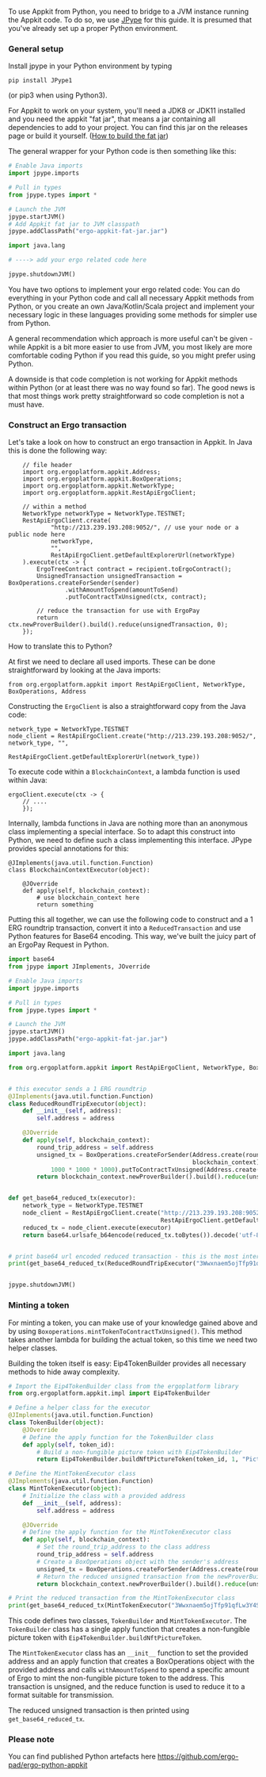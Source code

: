 To use Appkit from Python, you need to bridge to a JVM instance running the Appkit code. To do so, we use [JPype](https://github.com/jpype-project/jpype) for this guide. It is presumed that you've already set up a proper Python environment.

### General setup

Install jpype in your Python environment by typing

    pip install JPype1

(or pip3 when using Python3).

For Appkit to work on your system, you'll need a JDK8 or JDK11 installed and you need the appkit "fat jar", that means a jar containing all dependencies to add to your project. You can find this jar on the releases page or build it yourself. ([How to build the fat jar](https://github.com/ergoplatform/ergo-appkit#building-the-appkit-jar-file))

The general wrapper for your Python code is then something like this:

```python
# Enable Java imports
import jpype.imports

# Pull in types
from jpype.types import *

# Launch the JVM
jpype.startJVM()
# Add Appkit fat jar to JVM classpath
jpype.addClassPath("ergo-appkit-fat-jar.jar")

import java.lang

# ----> add your ergo related code here

jpype.shutdownJVM()
```

You have two options to implement your ergo related code: You can do everything in your Python code 
and call all necessary Appkit methods from Python, or you create an own Java/Kotlin/Scala project and
implement your necessary logic in these languages providing some methods for simpler use from Python.

A general recommendation which approach is more useful can't be given - while Appkit is a bit more easier
to use from JVM, you most likely are more comfortable coding Python if you read this guide, so you might
prefer using Python.

A downside is that code completion is not working for Appkit methods within Python (or at least there was
no way found so far). The good news is that most things work pretty straightforward so code completion is
not a must have.

### Construct an Ergo transaction

Let's take a look on how to construct an ergo transaction in Appkit. In Java this is done the following way:

        // file header
        import org.ergoplatform.appkit.Address;
        import org.ergoplatform.appkit.BoxOperations;
        import org.ergoplatform.appkit.NetworkType;
        import org.ergoplatform.appkit.RestApiErgoClient;

        // within a method
        NetworkType networkType = NetworkType.TESTNET;
        RestApiErgoClient.create(
                "http://213.239.193.208:9052/", // use your node or a public node here
                networkType,
                "",
                RestApiErgoClient.getDefaultExplorerUrl(networkType)
        ).execute(ctx -> {
            ErgoTreeContract contract = recipient.toErgoContract();
            UnsignedTransaction unsignedTransaction = BoxOperations.createForSender(sender)
                    .withAmountToSpend(amountToSend)
                    .putToContractTxUnsigned(ctx, contract);

            // reduce the transaction for use with ErgoPay
            return ctx.newProverBuilder().build().reduce(unsignedTransaction, 0);
        });

How to translate this to Python?

At first we need to declare all used imports. These can be done straightforward by looking at the Java imports:

    from org.ergoplatform.appkit import RestApiErgoClient, NetworkType, BoxOperations, Address

Constructing the `ErgoClient` is also a straightforward copy from the Java code:

    network_type = NetworkType.TESTNET
    node_client = RestApiErgoClient.create("http://213.239.193.208:9052/", network_type, "",
                                           RestApiErgoClient.getDefaultExplorerUrl(network_type))

To execute code within a `BlockchainContext`, a lambda function is used within Java:

    ergoClient.execute(ctx -> {
        // ....
        });

Internally, lambda functions in Java are nothing more than an anonymous class implementing a special interface.
So to adapt this construct into Python, we need to define such a class implementing this interface. JPype provides
special annotations for this:

    @JImplements(java.util.function.Function)
    class BlockchainContextExecutor(object):

        @JOverride
        def apply(self, blockchain_context):
            # use blockchain_context here
            return something

Putting this all together, we can use the following code to construct and a 1 ERG roundtrip transaction, convert it
into a `ReducedTransaction` and use Python features for Base64 encoding. This way, we've built the juicy part of an
ErgoPay Request in Python.

```python
import base64
from jpype import JImplements, JOverride

# Enable Java imports
import jpype.imports

# Pull in types
from jpype.types import *

# Launch the JVM
jpype.startJVM()
jpype.addClassPath("ergo-appkit-fat-jar.jar")

import java.lang

from org.ergoplatform.appkit import RestApiErgoClient, NetworkType, BoxOperations, Address


# this executor sends a 1 ERG roundtrip
@JImplements(java.util.function.Function)
class ReducedRoundTripExecutor(object):
    def __init__(self, address):
        self.address = address

    @JOverride
    def apply(self, blockchain_context):
        round_trip_address = self.address
        unsigned_tx = BoxOperations.createForSender(Address.create(round_trip_address),
                                                    blockchain_context).withAmountToSpend(
            1000 * 1000 * 1000).putToContractTxUnsigned(Address.create(round_trip_address).toErgoContract())
        return blockchain_context.newProverBuilder().build().reduce(unsigned_tx, 0)


def get_base64_reduced_tx(executor):
    network_type = NetworkType.TESTNET
    node_client = RestApiErgoClient.create("http://213.239.193.208:9052/", network_type, "",
                                           RestApiErgoClient.getDefaultExplorerUrl(network_type))
    reduced_tx = node_client.execute(executor)
    return base64.urlsafe_b64encode(reduced_tx.toBytes()).decode('utf-8')


# print base64 url encoded reduced transaction - this is the most interesting part of an ErgoPay request
print(get_base64_reduced_tx(ReducedRoundTripExecutor("3Wwxnaem5ojTfp91qfLw3Y4Sr7ZWVcLPvYSzTsZ4LKGcoxujbxd3")))


jpype.shutdownJVM()
```

### Minting a token

For minting a token, you can make use of your knowledge gained above and by using `Boxoperations.mintTokenToContractTxUnsigned()`.
This method takes another lambda for building the actual token, so this time we need two helper classes.

Building the token itself is easy: Eip4TokenBuilder provides all necessary methods to hide away complexity.

```python
# Import the Eip4TokenBuilder class from the ergoplatform library 
from org.ergoplatform.appkit.impl import Eip4TokenBuilder

# Define a helper class for the executor
@JImplements(java.util.function.Function)
class TokenBuilder(object):
    @JOverride
    # Define the apply function for the TokenBuilder class
    def apply(self, token_id):
        # Build a non-fungible picture token with Eip4TokenBuilder
        return Eip4TokenBuilder.buildNftPictureToken(token_id, 1, "Picture token", "Description", 0, bytearray(), "ipfs://...")

# Define the MintTokenExecutor class
@JImplements(java.util.function.Function)
class MintTokenExecutor(object):
    # Initialize the class with a provided address
    def __init__(self, address):
        self.address = address

    @JOverride
    # Define the apply function for the MintTokenExecutor class
    def apply(self, blockchain_context):
        # Set the round_trip_address to the class address
        round_trip_address = self.address
        # Create a BoxOperations object with the sender's address
        unsigned_tx = BoxOperations.createForSender(Address.create(round_trip_address), blockchain_context).withAmountToSpend(1000 * 1000).mintTokenToContractTxUnsigned(Address.create(round_trip_address).toErgoContract(), TokenBuilder())
        # Return the reduced unsigned transaction from the newProverBuilder
        return blockchain_context.newProverBuilder().build().reduce(unsigned_tx, 0)

# Print the reduced transaction from the MintTokenExecutor class
print(get_base64_reduced_tx(MintTokenExecutor("3Wwxnaem5ojTfp91qfLw3Y4Sr7ZWVcLPvYSzTsZ4LKGcoxujbxd3")))

```

This code defines two classes, `TokenBuilder` and `MintTokenExecutor`. The `TokenBuilder` class has a single apply function that creates a non-fungible picture token with `Eip4TokenBuilder.buildNftPictureToken`.

The `MintTokenExecutor` class has an `__init__` function to set the provided address and an apply function that creates a BoxOperations object with the provided address and calls `withAmountToSpend` to spend a specific amount of Ergo to mint the non-fungible picture token to the address. This transaction is unsigned, and the reduce function is used to reduce it to a format suitable for transmission.

The reduced unsigned transaction is then printed using `get_base64_reduced_tx`.


### Please note
You can find published Python artefacts here https://github.com/ergo-pad/ergo-python-appkit